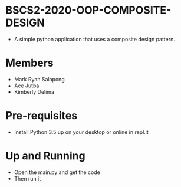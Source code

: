 # BSCS2-2020-OOP-COMPOSITE-DESIGN
* A simple python application that uses a composite design pattern.
# Members
* Mark Ryan Salapong
* Ace Jutba
* Kimberly Delima
# Pre-requisites
* Install Python 3.5 up on your desktop or online in repl.it
# Up and Running
* Open the main.py and get the code
* Then run it
